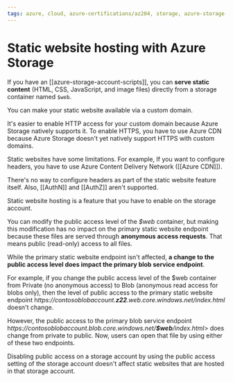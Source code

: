 ```yaml
---
tags: azure, cloud, azure-certifications/az204, storage, azure-storage-account
---
```


# Static website hosting with Azure Storage

If you have an [[azure-storage-account-scripts]], you can **serve static content** (HTML, CSS, JavaScript, and image files) directly from a storage container named `$web`.

You can make your static website available via a custom domain.

It's easier to enable HTTP access for your custom domain because Azure Storage natively supports it. To enable HTTPS, you have to use Azure CDN because Azure Storage doesn't yet natively support HTTPS with custom domains.

Static websites have some limitations. For example, If you want to configure headers, you have to use Azure Content Delivery Network ([[Azure CDN]]).

There's no way to configure headers as part of the static website feature itself.
Also, [[AuthN]] and [[AuthZ]] aren't supported.

Static website hosting is a feature that you have to enable on the storage account.

You can modify the public access level of the *$web* container, but making this modification has no impact on the primary static website endpoint because these files are served through **anonymous access requests**. That means public (read-only) access to all files.

While the primary static website endpoint isn't affected, **a change to the public access level does impact the primary blob service endpoint**.

For example, if you change the public access level of the $web container from Private (no anonymous access) to Blob (anonymous read access for blobs only), then the level of public access to the primary static website endpoint h*ttps://contosoblobaccount.**z22**.web.core.windows.net/index.html* doesn't change.

However, the public access to the primary blob service endpoint h*ttps://contosoblobaccount.blob.core.windows.net/**$web**/index.html>* does change from private to public. Now, users can open that file by using either of these two endpoints.

Disabling public access on a storage account by using the public access setting of the storage account doesn't affect static websites that are hosted in that storage account.
